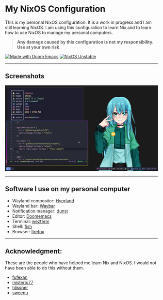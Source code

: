 # **My NixOS Configuration**

This is my personal NixOS configuration. It is a work in progress and I am still learning NixOS. I am using this configuration to learn Nix and to learn how to use NixOS to manage my personal computers.

> **Any damage caused by this configuration is not my responsibility. Use at your own risk.**

[![Made with Doom Emacs](https://img.shields.io/badge/Made_with-Doom_Emacs-blueviolet.svg?style=flat-square&logo=GNU%20Emacs&logoColor=white)](https://github.com/doomemacs/doom-emacs)
[![NixOS Unstable](https://img.shields.io/badge/NixOS-unstable-blue.svg?style=flat-square&logo=NixOS&logoColor=white)](https://nixos.org)

---

## **Screenshots**

![Screenshot](assets/ss.png)

---

## **Software I use on my personal computer**

- Wayland compositor: [Hyprland](https://hyprland.org)
- Wayland bar: [Waybar](https://github.com/Alexays/Waybar)
- Notification manager: [dunst](https://dunst-project.org)
- Editor: [Doomemacs](https://github.com/doomemacs/doomemacs)
- Terminal: [wezterm](https://github.com/wez/wezterm)
- Shell: [fish](https://fishshell.com)
- Browser: [firefox](https://www.mozilla.org/en-US/firefox)

---

## **Acknowledgment:**

These are the people who have helped me learn Nix and NixOS. I would not have been able to do this without them.

- [fufexan](https://github.com/fufexan)
- [misterio77](https://github.com/misterio77)
- [hlissner](https://github.com/hlissner)
- [sweenu](https://github.com/sweenu)
